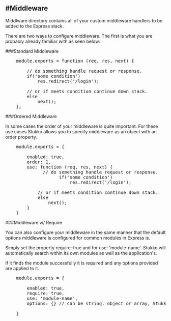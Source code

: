 #Middleware
----

Middlware directory contains all of your custom middleware handlers to be added to the Express stack.

There are two ways to configure middleware. The first is what you are probably already familiar with as seen below:

###Standard Middleware

<pre>
    module.exports = function (req, res, next) {
    
        // do something handle request or response.
        if('some condition')
            res.redirect('/login');
        
        // or if meets condition continue down stack.
        else
            next();
    };
</pre>

###Ordered Middleware

In some cases the order of your middleware is quite important. For these use cases Stukko allows you to specify middleware
as an object with an order property.

<pre>
    module.exports = {
    
        enabled: true,
        order: 1,
        use: function (req, res, next) {
              // do something handle request or response.
                    if('some condition')
                        res.redirect('/login');
                    
            // or if meets condition continue down stack.
            else
                next();
        }
    }
</pre>

###Middleware w/ Require

You can also configure your middleware in the same manner that the default options middleware is configured for common modules in Express is.

Simply set the property require: true and for use: 'module-name'. Stukko will automatically search within its own modules as well as the application's.

If it finds the module successfully it is required and any options provided are applied to it.

<pre>
    module.exports = {
    
        enabled: true,
        require: true,
        use: 'module-name',
        options: {} // can be string, object or array, Stukko will sort it out automatically for you.
        
    }
</pre>

